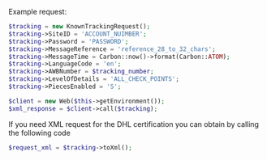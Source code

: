 Example request:
```php
$tracking = new KnownTrackingRequest();
$tracking->SiteID = 'ACCOUNT_NUIMBER';
$tracking->Password = 'PASSWORD';
$tracking->MessageReference = 'reference_28_to_32_chars';
$tracking->MessageTime = Carbon::now()->format(Carbon::ATOM);
$tracking->LanguageCode = 'en';
$tracking->AWBNumber = $tracking_number;
$tracking->LevelOfDetails = 'ALL_CHECK_POINTS';
$tracking->PiecesEnabled = 'S';

$client = new Web($this->getEnvironment());
$xml_response = $client->call($tracking);
```

If you need XML request for the DHL certification you can obtain by calling the following code 
```php
$request_xml = $tracking->toXml();
```